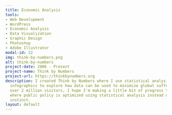 ```yaml
---
title: Economic Analysis
tools:
- Web Development
- WordPress
- Economic Analysis
- Data Visualization
- Graphic Design
- Photoshop
- Adobe Illustrator
modal-id: 22
img: think-by-numbers.png
alt: think-by-numbers
project-date: 2006 - Present
project-name: Think by Numbers
project-url: https://thinkbynumbers.org
description: I created Think by Numbers where I use statistical analysis and entertaining
  infographics to explore how data can be used to minimize global suffering. <br><br>  With
  over 2 million visitors, I hope I'm making a little bit of progress towards a world
  where public policy is optimized using statistical analysis instead of tribal gut
  instinct.
layout: default
---
```


